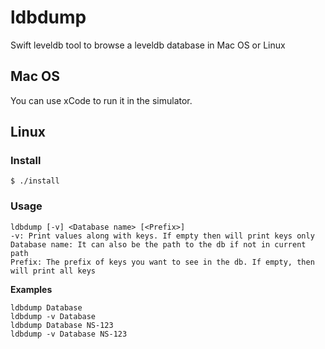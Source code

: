 # ldbdump
Swift leveldb tool to browse a leveldb database in Mac OS or Linux

## Mac OS

You can use xCode to run it in the simulator.

## Linux
### Install

    $ ./install

### Usage

    ldbdump [-v] <Database name> [<Prefix>]
    -v: Print values along with keys. If empty then will print keys only    
    Database name: It can also be the path to the db if not in current path    
    Prefix: The prefix of keys you want to see in the db. If empty, then will print all keys 

**Examples**

    ldbdump Database
    ldbdump -v Database
    ldbdump Database NS-123
    ldbdump -v Database NS-123

